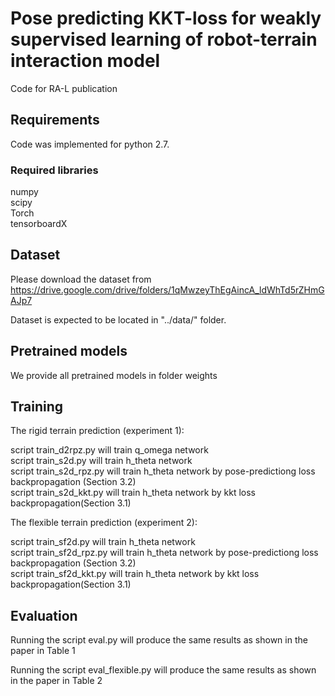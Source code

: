 # Pose predicting KKT-loss for weakly supervised learning of robot-terrain interaction model
Code for RA-L publication

## Requirements

Code was implemented for python 2.7.
### Required libraries
numpy  
scipy  
Torch  
tensorboardX  

## Dataset

Please download the dataset from https://drive.google.com/drive/folders/1qMwzeyThEgAincA_ldWhTd5rZHmGAJp7

Dataset is expected to be located in "../data/" folder.

## Pretrained models

We provide all pretrained models in folder weights

## Training 

The rigid terrain prediction (experiment 1):

script train_d2rpz.py will train q_omega network  
script train_s2d.py will train h_theta network  
script train_s2d_rpz.py will train h_theta network by pose-predictiong loss backpropagation  (Section 3.2)  
script train_s2d_kkt.py will train h_theta network by kkt loss backpropagation(Section 3.1)

The flexible terrain prediction (experiment 2):

script train_sf2d.py will train h_theta network  
script train_sf2d_rpz.py will train h_theta network by pose-predictiong loss backpropagation  (Section 3.2)  
script train_sf2d_kkt.py will train h_theta network by kkt loss backpropagation(Section 3.1)



## Evaluation

Running the script eval.py will produce the same results as shown in the paper in Table 1  

Running the script eval_flexible.py will produce the same results as shown in the paper in Table 2  
